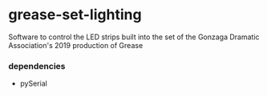 # grease-set-lighting
Software to control the LED strips built into the set of the Gonzaga Dramatic Association's 2019 production of Grease

### dependencies
- pySerial
